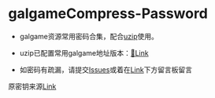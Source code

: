 # galgameCompress-Password

- galgame资源常用密码合集，配合[uzip](https://www.yuque.com/farkaway/uzip/mhy85w)使用。

- uzip已配置常用galgame地址版本：[🔗Link](https://wwi.lanzouw.com/iiQrwzie3fa)

- 如密码有疏漏，请提交[Issues](https://github.com/nameyou486/galgameCompress-Password/issues)或着在[Link](http://pass.xyybolg.top)下方留言板留言

原密钥来源[Link](https://t.me/Galgamer_Channel/674)
